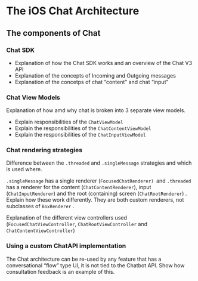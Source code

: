 
# The iOS Chat Architecture


## The components of Chat

### Chat SDK

- Explanation of how the Chat SDK works and an overview of the Chat V3 API
- Explanation of the concepts of Incoming and Outgoing messages
- Explanation of the concetps of chat “content” and chat “input”


### Chat View Models

Explanation of how amd why chat is broken into 3 separate view models.

- Explain responsibilities of the `ChatViewModel` 
- Explain the responsibilities of the `ChatContentViewModel` 
- Explain the responsibilities of the `ChatInputViewModel` 


### Chat rendering strategies

Difference between the `.threaded` and `.singleMessage` strategies and which is used where.

`.singleMessage` has a single renderer (`FocusedChatRenderer) `and `.threaded` has a renderer for the content (`ChatContentRenderer`), input (`ChatInputRenderer`) and the root (containing) screen (`ChatRootRenderer`) . Explain how these work differently. They are both custom renderers, not subclasses of `BoxRenderer` .

Explanation of the different view controllers used (`FocusedChatViewController`, `ChatRootViewController` and `ChatContentViewController`) 


### Using a custom ChatAPI implementation

The Chat architecture can be re-used by any feature that has a conversational “flow” type UI, it is not tied to the Chatbot API.  Show how consultation feedback is an example of this.

